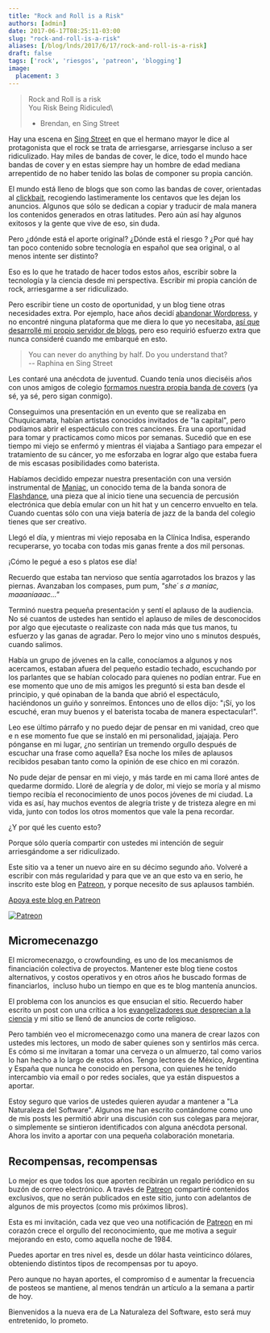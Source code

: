 ```yaml
---
title: "Rock and Roll is a Risk"
authors: [admin]
date: 2017-06-17T08:25:11-03:00
slug: "rock-and-roll-is-a-risk"
aliases: [/blog/lnds/2017/6/17/rock-and-roll-is-a-risk]
draft: false
tags: ['rock', 'riesgos', 'patreon', 'blogging']
image:
  placement: 3
---
```


> Rock and Roll is a risk\
> You Risk Being Ridiculed\
> - Brendan, en Sing Street

Hay una escena en [Sing Street](https://www.netflix.com/watch/80096631?trackId=13752289&tctx=0%2C0%2C9774cc65ff4b9c9745420253756142671001b728%3A4c434a35e0d2f505c34bb43480723ddbf90141be)
en que el hermano mayor le dice al protagonista que el rock se trata de
arriesgarse, arriesgarse incluso a ser ridiculizado. Hay miles de bandas
de cover, le dice, todo el mundo hace bandas de cover y en estas siempre
hay un hombre de edad mediana arrepentido de no haber tenido las bolas
de componer su propia canción.

El mundo está lleno de blogs que son como las bandas de cover,
orientadas al [clickbait](https://es.wikipedia.org/wiki/Clickbait),
recogiendo lastimeramente los centavos que les dejan los anuncios.
Algunos que sólo se dedican a copiar y traducir de mala manera los
contenidos generados en otras latitudes. Pero aún así hay algunos
exitosos y la gente que vive de eso, sin duda.

Pero ¿dónde está el aporte original? ¿Dónde está el riesgo ? ¿Por qué
hay tan poco contenido sobre tecnología en español que sea original, o
al menos intente ser distinto?

Eso es lo que he tratado de hacer todos estos años, escribir sobre la
tecnología y la ciencia desde mi perspectiva. Escribir mi propia canción
de rock, arriesgarme a ser ridiculizado.

Pero escribir tiene un costo de oportunidad, y un blog tiene otras
necesidades extra. Por ejemplo, hace años decidí [abandonar Wordpress](/blog/lnds/2014/07/16/razones),
 y no encontré ninguna plataforma que me diera lo que yo necesitaba, 
 [así que desarrollé mi propio servidor de blogs](/blog/lnds/2014/07/16/prosa), pero eso
requirió esfuerzo extra que nunca consideré cuando me embarqué en esto.

> You can never do anything by half. Do you understand that?\
> -- Raphina en Sing Street

Les contaré una anécdota de juventud. Cuando tenía unos dieciséis años
con unos amigos de colegio 
[formamos nuestra propia banda de covers](/blog/lnds/2015/06/21/el-espiritu-de-la-radio)
(ya sé, ya sé, pero sigan conmigo). 

Conseguimos una presentación en un evento que se realizaba en
Chuquicamata, habían artistas conocidos invitados de "la capital",
pero podíamos abrir el espectáculo con tres canciones. Era una
oportunidad para tomar y practicamos como micos por semanas. Sucedió que
en ese tiempo mi viejo se enfermó y mientras él viajaba a Santiago para
empezar el tratamiento de su cáncer, yo me esforzaba en lograr algo que
estaba fuera de mis escasas posibilidades como baterista.

Habíamos decidido empezar nuestra presentación con una versión
instrumental de [Maniac](https://www.youtube.com/watch?v=6Vx4J_NtNPk),
un conocido tema de la banda sonora de
[Flashdance](https://en.wik%0Aipedia.org/wiki/Flashdance), una pieza
que al inicio tiene una secuencia de percusión electrónica que debía
emular con un hit hat y un cencerro envuelto en tela. Cuando cuentas
sólo con una vieja batería de jazz de la banda del colegio tienes que
ser creativo.

Llegó el día, y mientras mi viejo reposaba en la Clínica Indisa,
esperando recuperarse, yo tocaba con todas mis ganas frente a dos mil
personas. 

¡Cómo le pegué a eso s platos ese día! 

Recuerdo que estaba tan nervioso que sentía agarrotados los brazos y las
piernas. Avanzaban los compases, pum pum, *"she´ s a maniac,
maaaniaaac\..."*

Terminó nuestra pequeña presentación y sentí el aplauso de la audiencia.
No sé cuantos de ustedes han sentido el aplauso de miles de desconocidos
por algo que ejecutaste o realizaste con nada más que tus manos, tu
esfuerzo y las ganas de agradar. Pero lo mejor vino uno s minutos
después, cuando salimos.

Había un grupo de jóvenes en la calle, conocíamos a algunos y nos
acercamos, estaban afuera del pequeño estadio techado, escuchando por
los parlantes que se habían colocado para quienes no podían entrar. Fue
en ese momento que uno de mis amigos les preguntó si esta ban desde el
principio, y qué opinaban de la banda que abrió el espectáculo,
haciéndonos un guiño y sonreímos. Entonces uno de ellos dijo: "¡Sí, yo
los escuché, eran muy buenos y el baterista tocaba de manera
espectacular!".

Leo ese último párrafo y no puedo dejar de pensar en mi vanidad, creo
que e n ese momento fue que se instaló en mi personalidad, jajajaja.
Pero pónganse en mi lugar, ¿no sentirían un tremendo orgullo después de
escuchar una frase como aquella? Esa noche los miles de aplausos
recibidos pesaban tanto como la opinión de ese chico en mi corazón. 

No pude dejar de pensar en mi viejo, y más tarde en mi cama lloré antes
de quedarme dormido. Lloré de alegría y de dolor, mi viejo se moría y al
mismo tiempo recibía el reconocimiento de unos pocos jóvenes de mi
ciudad. La vida es así, hay muchos eventos de alegría triste y de
tristeza alegre en mi vida, junto con todos los otros momentos que vale
la pena recordar.

¿Y por qué les cuento esto? 

Porque sólo quería compartir con ustedes mi intención de seguir
arriesgándome a ser ridiculizado. 

Este sitio va a tener un nuevo aire en su décimo segundo año. Volveré a
escribir con más regularidad y para que ve an que esto va en serio, he
inscrito este blog en [Patreon](https://www.patreon.com/lnds), y porque
necesito de sus aplausos también.

[Apoya este blog en Patreon](https://www.patreon.com/lnds)

[![Patreon](https://d2dspjyoh5c79p.cloudfront.net/605dd28d-5380-11e7-bf2d-5360703b32fe-aa9f18b7)](https://www.patreon.com/lnds)

## Micromecenazgo

El micromecenazgo, o crowfounding, es uno de los mecanismos de
financiación colectiva de proyectos. Mantener este blog tiene costos
alternativos, y costos operativos y en otros años he buscado formas de
financiarlos,  incluso hubo un tiempo en que es te blog mantenía
anuncios.

El problema con los anuncios es que ensucian el sitio. Recuerdo haber
escrito un post con una crítica a los 
[evangelizadores que desprecian a la ciencia](/blog/lnds/2009/02/15/contra-la-ignorancia)
y mi sitio se llenó de anuncios de corte religioso.

Pero también veo el micromecenazgo como una manera de crear lazos con
ustedes mis lectores, un modo de saber quienes son y sentirlos más
cerca. Es cómo si me invitaran a tomar una cerveza o un almuerzo, tal
como varios lo han hecho a lo largo de estos años. Tengo lectores de
México, Argentina y España que nunca he conocido en persona, con quienes
he tenido intercambio via email o por redes sociales, que ya están
dispuestos a aportar.

Estoy seguro que varios de ustedes quieren ayudar a mantener a "La
Naturaleza del Software". Algunos me han escrito contándome como uno de
mis posts les permitió abrir una discusión con sus colegas para mejorar,
o simplemente se sintieron identificados con alguna anécdota personal.
Ahora los invito a aportar con una pequeña colaboración monetaria.

## Recompensas, recompensas

Lo mejor es que todos los que aporten recibirán un regalo periódico en
su buzón de correo electrónico. A través de
[Patreon](https://www.pat%0Areon.com/lnds) compartiré contenidos
exclusivos, que no serán publicados en este sitio, junto con adelantos
de algunos de mis proyectos (como mis próximos libros).

Esta es mi invitación, cada vez que veo una notificación de
[Patreon](https://www.patreon.com/lnds) en mi corazón crece el orgullo
del reconocimiento, que me motiva a seguir mejorando en esto, como
aquella noche de 1984.

Puedes aportar en tres nivel es, desde un dólar hasta veinticinco
dólares, obteniendo distintos tipos de recompensas por tu apoyo.

Pero aunque no hayan aportes, el compromiso d e aumentar la frecuencia
de posteos se mantiene, al menos tendrán un artículo a la semana a
partir de hoy. 

Bienvenidos a la nueva era de La Naturaleza del Software, esto será muy
entretenido, lo prometo.
